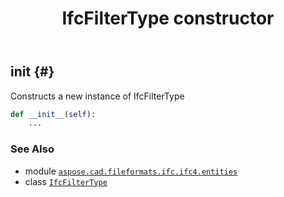 ﻿---
title: IfcFilterType constructor
second_title: Aspose.CAD for Python via .NET API References
description: 
type: docs
weight: 10
url: /python-net/aspose.cad.fileformats.ifc.ifc4.entities/ifcfiltertype/__init__/
is_root: false
---

## __init__ {#}

Constructs a new instance of IfcFilterType



```python
def __init__(self):
    ...
```





### See Also
* module [`aspose.cad.fileformats.ifc.ifc4.entities`](../../)
* class [`IfcFilterType`](/cad/python-net/aspose.cad.fileformats.ifc.ifc4.entities/ifcfiltertype)
